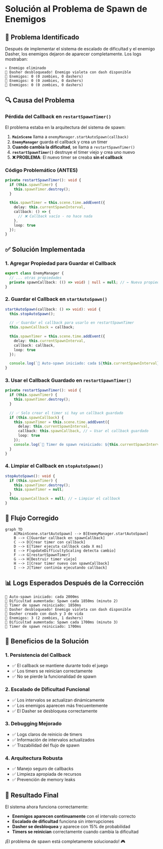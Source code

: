 # Solución al Problema de Spawn de Enemigos

## 🚨 **Problema Identificado**

Después de implementar el sistema de escalado de dificultad y el enemigo Dasher, los enemigos dejaron de aparecer completamente. Los logs mostraban:

```
💀 Enemigo eliminado
💜 Dasher desbloqueado! Enemigo violeta con dash disponible
🎯 Enemigos: 0 (0 zombies, 0 dashers)
🎯 Enemigos: 0 (0 zombies, 0 dashers)
🎯 Enemigos: 0 (0 zombies, 0 dashers)
```

## 🔍 **Causa del Problema**

### **Pérdida del Callback en `restartSpawnTimer()`**

El problema estaba en la arquitectura del sistema de spawn:

1. **`MainScene`** llama a `enemyManager.startAutoSpawn(callback)`
2. **`EnemyManager`** guarda el callback y crea un timer
3. **Cuando cambia la dificultad**, se llama a `restartSpawnTimer()`
4. **`restartSpawnTimer()`** destruye el timer viejo y crea uno nuevo
5. **❌ PROBLEMA**: El nuevo timer se creaba **sin el callback**

### **Código Problemático (ANTES)**
```typescript
private restartSpawnTimer(): void {
  if (this.spawnTimer) {
    this.spawnTimer.destroy();
  }
  
  this.spawnTimer = this.scene.time.addEvent({
    delay: this.currentSpawnInterval,
    callback: () => {
      // ❌ Callback vacío - no hace nada
    },
    loop: true
  });
}
```

## ✅ **Solución Implementada**

### **1. Agregar Propiedad para Guardar el Callback**
```typescript
export class EnemyManager {
  // ... otras propiedades
  private spawnCallback: (() => void) | null = null; // ← Nueva propiedad
}
```

### **2. Guardar el Callback en `startAutoSpawn()`**
```typescript
startAutoSpawn(callback: () => void): void {
  this.stopAutoSpawn();
  
  // ✅ Guardar el callback para usarlo en restartSpawnTimer
  this.spawnCallback = callback;
  
  this.spawnTimer = this.scene.time.addEvent({
    delay: this.currentSpawnInterval,
    callback: callback,
    loop: true
  });
  
  console.log(`🎯 Auto-spawn iniciado: cada ${this.currentSpawnInterval}ms`);
}
```

### **3. Usar el Callback Guardado en `restartSpawnTimer()`**
```typescript
private restartSpawnTimer(): void {
  if (this.spawnTimer) {
    this.spawnTimer.destroy();
  }
  
  // ✅ Solo crear el timer si hay un callback guardado
  if (this.spawnCallback) {
    this.spawnTimer = this.scene.time.addEvent({
      delay: this.currentSpawnInterval,
      callback: this.spawnCallback, // ← Usar el callback guardado
      loop: true
    });
    console.log(`🔄 Timer de spawn reiniciado: ${this.currentSpawnInterval}ms`);
  }
}
```

### **4. Limpiar el Callback en `stopAutoSpawn()`**
```typescript
stopAutoSpawn(): void {
  if (this.spawnTimer) {
    this.spawnTimer.destroy();
    this.spawnTimer = null;
  }
  this.spawnCallback = null; // ← Limpiar el callback
}
```

## 🔄 **Flujo Corregido**

```mermaid
graph TD
    A[MainScene.startAutoSpawn] --> B[EnemyManager.startAutoSpawn]
    B --> C[Guardar callback en spawnCallback]
    C --> D[Crear timer con callback]
    D --> E[Timer ejecuta callback cada X ms]
    E --> F[updateDifficultyScaling detecta cambio]
    F --> G[restartSpawnTimer]
    G --> H[Destruir timer viejo]
    H --> I[Crear timer nuevo con spawnCallback]
    I --> J[Timer continúa ejecutando callback]
```

## 📊 **Logs Esperados Después de la Corrección**

```
🎯 Auto-spawn iniciado: cada 2000ms
🎯 Dificultad aumentada: Spawn cada 1850ms (minuto 2)
🔄 Timer de spawn reiniciado: 1850ms
💜 Dasher desbloqueado! Enemigo violeta con dash disponible
💜 Dasher creado con dash y 3 de vida
🎯 Enemigos: 3 (2 zombies, 1 dashers)
🎯 Dificultad aumentada: Spawn cada 1700ms (minuto 3)
🔄 Timer de spawn reiniciado: 1700ms
```

## 🎯 **Beneficios de la Solución**

### **1. Persistencia del Callback**
- ✅ El callback se mantiene durante todo el juego
- ✅ Los timers se reinician correctamente
- ✅ No se pierde la funcionalidad de spawn

### **2. Escalado de Dificultad Funcional**
- ✅ Los intervalos se actualizan dinámicamente
- ✅ Los enemigos aparecen más frecuentemente
- ✅ El Dasher se desbloquea correctamente

### **3. Debugging Mejorado**
- ✅ Logs claros de reinicio de timers
- ✅ Información de intervalos actualizados
- ✅ Trazabilidad del flujo de spawn

### **4. Arquitectura Robusta**
- ✅ Manejo seguro de callbacks
- ✅ Limpieza apropiada de recursos
- ✅ Prevención de memory leaks

## 🚀 **Resultado Final**

El sistema ahora funciona correctamente:

- **Enemigos aparecen continuamente** con el intervalo correcto
- **Escalado de dificultad** funciona sin interrupciones
- **Dasher se desbloquea** y aparece con 15% de probabilidad
- **Timers se reinician** correctamente cuando cambia la dificultad

¡El problema de spawn está completamente solucionado! 🎮 